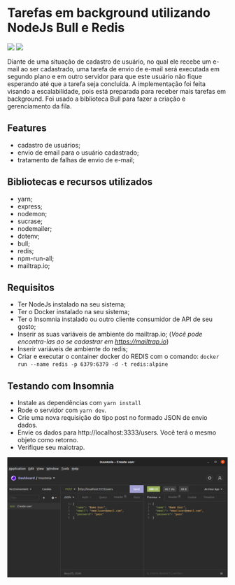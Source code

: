 # Tarefas em background utilizando NodeJs Bull e Redis

![](https://img.shields.io/badge/JavaScript-323330?style=for-the-badge&logo=javascript&logoColor=F7DF1E) ![](https://img.shields.io/badge/Node.js-339933?style=for-the-badge&logo=nodedotjs&logoColor=white)

Diante de uma situação de cadastro de usuário, no qual ele recebe um e-mail ao ser cadastrado, uma tarefa de envio de e-mail será executada em segundo plano e em outro servidor para que este usuário não fique esperando até que a tarefa seja concluída.
A implementação foi feita visando a escalabilidade, pois está preparada para receber mais tarefas em background.
Foi usado a biblioteca Bull para fazer a criação e gerenciamento da fila.

## Features

* cadastro de usuários;
* envio de email para o usuário cadastrado;
* tratamento de falhas de envio de e-mail;

## Bibliotecas e recursos utilizados

* yarn;
* express;
* nodemon;
* sucrase;
* nodemailer;
* dotenv;
* bull;
* redis;
* npm-run-all;
* mailtrap.io;

## Requisitos

* Ter NodeJs instalado na seu sistema;
* Ter o Docker instalado na seu sistema;
* Ter o Insomnia instalado ou outro cliente consumidor de API de seu gosto;
* Inserir as suas variáveis de ambiente do mailtrap.io; (*Você pode encontra-las ao se cadastrar em https://mailtrap.io*)
* Inserir variáveis de ambiente do redis;
* Criar e executar o container docker do REDIS com o comando: `docker run --name redis -p 6379:6379 -d -t redis:alpine`

## Testando com Insomnia

* Instale as dependências com `yarn install`
* Rode o servidor com `yarn dev`.
* Crie uma nova requisição do tipo post no formado JSON de envio dados.
* Envie os dados para http://localhost:3333/users. Você terá o mesmo objeto como retorno.
* Verifique seu maiotrap.

<img src="./src/assets/images/screen-insomnia.png" >